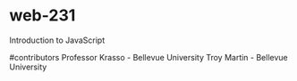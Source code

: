 # web-231
Introduction to JavaScript

#contributors
Professor Krasso - Bellevue University
Troy Martin - Bellevue University

